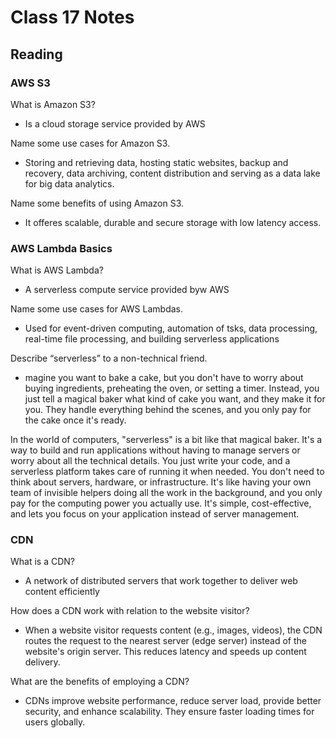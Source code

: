 # Class 17 Notes

## Reading

### AWS S3

What is Amazon S3?

- Is a cloud storage service provided by AWS

Name some use cases for Amazon S3.

- Storing and retrieving data, hosting static websites, backup and recovery, data archiving, content distribution and serving as a data lake for big data analytics.

Name some benefits of using Amazon S3.

- It offeres scalable, durable and secure storage with low latency access.

### AWS Lambda Basics

What is AWS Lambda?

- A serverless compute service provided byw AWS

Name some use cases for AWS Lambdas.

- Used for event-driven computing, automation of tsks, data processing, real-time file processing, and building serverless applications

Describe “serverless” to a non-technical friend.

- magine you want to bake a cake, but you don't have to worry about buying ingredients, preheating the oven, or setting a timer. Instead, you just tell a magical baker what kind of cake you want, and they make it for you. They handle everything behind the scenes, and you only pay for the cake once it's ready.

In the world of computers, "serverless" is a bit like that magical baker. It's a way to build and run applications without having to manage servers or worry about all the technical details. You just write your code, and a serverless platform takes care of running it when needed. You don't need to think about servers, hardware, or infrastructure. It's like having your own team of invisible helpers doing all the work in the background, and you only pay for the computing power you actually use. It's simple, cost-effective, and lets you focus on your application instead of server management.

### CDN

What is a CDN?

- A network of distributed servers that work together to deliver web content efficiently

How does a CDN work with relation to the website visitor?

- When a website visitor requests content (e.g., images, videos), the CDN routes the request to the nearest server (edge server) instead of the website's origin server. This reduces latency and speeds up content delivery.

What are the benefits of employing a CDN?

- CDNs improve website performance, reduce server load, provide better security, and enhance scalability. They ensure faster loading times for users globally.

